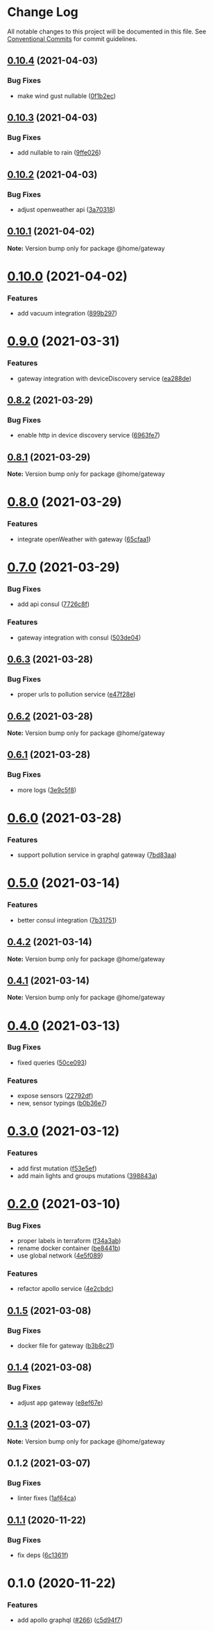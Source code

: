 # Change Log

All notable changes to this project will be documented in this file.
See [Conventional Commits](https://conventionalcommits.org) for commit guidelines.

## [0.10.4](https://github.com/mariusz-kabala/homeAutomation/compare/@home/gateway@0.10.3...@home/gateway@0.10.4) (2021-04-03)


### Bug Fixes

* make wind gust nullable ([0f1b2ec](https://github.com/mariusz-kabala/homeAutomation/commit/0f1b2ec14b0b7710c7361fe96b683fd4d6c22e17))





## [0.10.3](https://github.com/mariusz-kabala/homeAutomation/compare/@home/gateway@0.10.2...@home/gateway@0.10.3) (2021-04-03)


### Bug Fixes

* add nullable to rain ([9ffe026](https://github.com/mariusz-kabala/homeAutomation/commit/9ffe0269da468cb2a700e780f6d08d45f8ea8e63))





## [0.10.2](https://github.com/mariusz-kabala/homeAutomation/compare/@home/gateway@0.10.1...@home/gateway@0.10.2) (2021-04-03)


### Bug Fixes

* adjust openweather api ([3a70318](https://github.com/mariusz-kabala/homeAutomation/commit/3a703188d0f80cd5c0c5c829952f86c0d23ffa0b))





## [0.10.1](https://github.com/mariusz-kabala/homeAutomation/compare/@home/gateway@0.10.0...@home/gateway@0.10.1) (2021-04-02)

**Note:** Version bump only for package @home/gateway





# [0.10.0](https://github.com/mariusz-kabala/homeAutomation/compare/@home/gateway@0.9.0...@home/gateway@0.10.0) (2021-04-02)


### Features

* add vacuum integration ([899b297](https://github.com/mariusz-kabala/homeAutomation/commit/899b297c474b3a8e7c226a2fcecd56cf413ee47c))





# [0.9.0](https://github.com/mariusz-kabala/homeAutomation/compare/@home/gateway@0.8.2...@home/gateway@0.9.0) (2021-03-31)


### Features

* gateway integration with deviceDiscovery service ([ea288de](https://github.com/mariusz-kabala/homeAutomation/commit/ea288de49e5d75f82f259eb7f50ce341fbe83e33))





## [0.8.2](https://github.com/mariusz-kabala/homeAutomation/compare/@home/gateway@0.8.1...@home/gateway@0.8.2) (2021-03-29)


### Bug Fixes

* enable http in device discovery service ([6963fe7](https://github.com/mariusz-kabala/homeAutomation/commit/6963fe70938cb30dd47539678dfd892d0d666e71))





## [0.8.1](https://github.com/mariusz-kabala/homeAutomation/compare/@home/gateway@0.8.0...@home/gateway@0.8.1) (2021-03-29)

**Note:** Version bump only for package @home/gateway





# [0.8.0](https://github.com/mariusz-kabala/homeAutomation/compare/@home/gateway@0.7.0...@home/gateway@0.8.0) (2021-03-29)


### Features

* integrate openWeather with gateway ([65cfaa1](https://github.com/mariusz-kabala/homeAutomation/commit/65cfaa199c3a56f5f156cf33a6d54c17396bdd46))





# [0.7.0](https://github.com/mariusz-kabala/homeAutomation/compare/@home/gateway@0.6.3...@home/gateway@0.7.0) (2021-03-29)


### Bug Fixes

* add api consul ([7726c8f](https://github.com/mariusz-kabala/homeAutomation/commit/7726c8fe6e3d4b481d31c3b8e7e0af1bc895174f))


### Features

* gateway integration with consul ([503de04](https://github.com/mariusz-kabala/homeAutomation/commit/503de0426d61d6ceeaa227e5adea57bdac290c90))





## [0.6.3](https://github.com/mariusz-kabala/homeAutomation/compare/@home/gateway@0.6.2...@home/gateway@0.6.3) (2021-03-28)


### Bug Fixes

* proper urls to pollution service ([e47f28e](https://github.com/mariusz-kabala/homeAutomation/commit/e47f28e98e5658f731074fc9a0ebda2faa11da1f))





## [0.6.2](https://github.com/mariusz-kabala/homeAutomation/compare/@home/gateway@0.6.1...@home/gateway@0.6.2) (2021-03-28)

**Note:** Version bump only for package @home/gateway





## [0.6.1](https://github.com/mariusz-kabala/homeAutomation/compare/@home/gateway@0.6.0...@home/gateway@0.6.1) (2021-03-28)


### Bug Fixes

* more logs ([3e9c5f8](https://github.com/mariusz-kabala/homeAutomation/commit/3e9c5f8973db3bff1453ad7f6dc4fb465a5e9f9c))





# [0.6.0](https://github.com/mariusz-kabala/homeAutomation/compare/@home/gateway@0.5.0...@home/gateway@0.6.0) (2021-03-28)


### Features

* support pollution service in graphql gateway ([7bd83aa](https://github.com/mariusz-kabala/homeAutomation/commit/7bd83aa891ebebcaafe1fdad8308f9cd1bf68c4f))





# [0.5.0](https://github.com/mariusz-kabala/homeAutomation/compare/@home/gateway@0.4.2...@home/gateway@0.5.0) (2021-03-14)


### Features

* better consul integration ([7b31751](https://github.com/mariusz-kabala/homeAutomation/commit/7b317519e1f5d1b83466742ca7dfaf824a444251))





## [0.4.2](https://github.com/mariusz-kabala/homeAutomation/compare/@home/gateway@0.4.1...@home/gateway@0.4.2) (2021-03-14)

**Note:** Version bump only for package @home/gateway





## [0.4.1](https://github.com/mariusz-kabala/homeAutomation/compare/@home/gateway@0.4.0...@home/gateway@0.4.1) (2021-03-14)

**Note:** Version bump only for package @home/gateway





# [0.4.0](https://github.com/mariusz-kabala/homeAutomation/compare/@home/gateway@0.3.0...@home/gateway@0.4.0) (2021-03-13)


### Bug Fixes

* fixed queries ([50ce093](https://github.com/mariusz-kabala/homeAutomation/commit/50ce09392da6c0cdc76c13318a40687d64933333))


### Features

* expose sensors ([22792df](https://github.com/mariusz-kabala/homeAutomation/commit/22792df13744e583767c079db28ae2067c678fc9))
* new, sensor typings ([b0b36e7](https://github.com/mariusz-kabala/homeAutomation/commit/b0b36e72e6c17e060fb43558f1f7f43ce71b1e14))





# [0.3.0](https://github.com/mariusz-kabala/homeAutomation/compare/@home/gateway@0.2.0...@home/gateway@0.3.0) (2021-03-12)


### Features

* add first mutation ([f53e5ef](https://github.com/mariusz-kabala/homeAutomation/commit/f53e5efad1dbbfdb2e1f7dd3e2724476da81ad3e))
* add main lights and groups mutations ([398843a](https://github.com/mariusz-kabala/homeAutomation/commit/398843aa6ec825596d2130e95f7c1efeb6dc91e4))





# [0.2.0](https://github.com/mariusz-kabala/homeAutomation/compare/@home/gateway@0.1.5...@home/gateway@0.2.0) (2021-03-10)


### Bug Fixes

* proper labels in terraform ([f34a3ab](https://github.com/mariusz-kabala/homeAutomation/commit/f34a3ab7dd88c6848dac61daf33be89e4e819221))
* rename docker container ([be8441b](https://github.com/mariusz-kabala/homeAutomation/commit/be8441b204f8d7a391a984838fefe521648656ba))
* use global network ([4e5f089](https://github.com/mariusz-kabala/homeAutomation/commit/4e5f08965a0fe0f9e6f9bc937ca4bfb88108ff04))


### Features

* refactor apollo service ([4e2cbdc](https://github.com/mariusz-kabala/homeAutomation/commit/4e2cbdc5704f3bfaa629261c9e468b1e4cc51035))





## [0.1.5](https://github.com/mariusz-kabala/homeAutomation/compare/@home/gateway@0.1.4...@home/gateway@0.1.5) (2021-03-08)


### Bug Fixes

* docker file for gateway ([b3b8c21](https://github.com/mariusz-kabala/homeAutomation/commit/b3b8c2109e9deba74630193bd0e11a414f874854))





## [0.1.4](https://github.com/mariusz-kabala/homeAutomation/compare/@home/gateway@0.1.3...@home/gateway@0.1.4) (2021-03-08)


### Bug Fixes

* adjust app gateway ([e8ef67e](https://github.com/mariusz-kabala/homeAutomation/commit/e8ef67e5fa065aa3d22d376bd586bed0f4f37eff))





## [0.1.3](https://github.com/mariusz-kabala/homeAutomation/compare/@home/gateway@0.1.2...@home/gateway@0.1.3) (2021-03-07)

**Note:** Version bump only for package @home/gateway





## 0.1.2 (2021-03-07)


### Bug Fixes

* linter fixes ([1af64ca](https://github.com/mariusz-kabala/homeAutomation/commit/1af64cabb2e40797838c1a2337fb7c34ac9b4b54))





## [0.1.1](https://github.com/mariusz-kabala/homeAutomation/compare/@home/service-apollo@0.1.0...@home/service-apollo@0.1.1) (2020-11-22)


### Bug Fixes

* fix deps ([6c1361f](https://github.com/mariusz-kabala/homeAutomation/commit/6c1361ff7b01bb85ab4521cb4a83e34429d6fbd6))





# 0.1.0 (2020-11-22)


### Features

* add apollo graphql ([#266](https://github.com/mariusz-kabala/homeAutomation/issues/266)) ([c5d94f7](https://github.com/mariusz-kabala/homeAutomation/commit/c5d94f7114bc69adf4195b55b13a451902ac2b7d))
